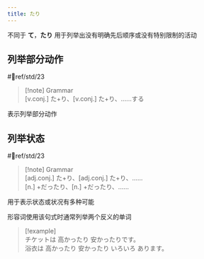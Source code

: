 ```yaml
---
title: たり
---
```

不同于 **て**，**たり** 用于列举出没有明确先后顺序或没有特别限制的活动  

## 列举部分动作

 #📖ref/std/23  

> [!note] Grammar  
> [v.conj.] た+り、[v.conj.] た+り、......する  

表示列举部分动作  

## 列举状态

 #📖ref/std/23  

> [!note] Grammar  
> [adj.conj.] た+り、[adj.conj.] た+り、......  
> [n.] +だったり、[n.] +だったり、......  

用于表示状态或状况有多种可能  

形容词使用该句式时通常列举两个反义的单词  

> [!example]  
> チケットは 高かったり 安かったりです。  
> 浴衣は 高かったり 安かったり いろいろ あります。  
